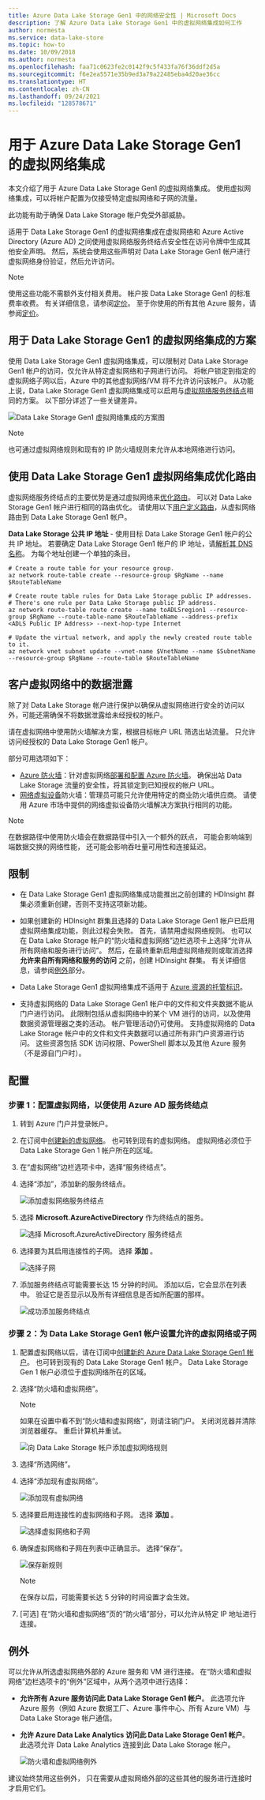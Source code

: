 ```yaml
---
title: Azure Data Lake Storage Gen1 中的网络安全性 | Microsoft Docs
description: 了解 Azure Data Lake Storage Gen1 中的虚拟网络集成如何工作
author: normesta
ms.service: data-lake-store
ms.topic: how-to
ms.date: 10/09/2018
ms.author: normesta
ms.openlocfilehash: faa71c0623fe2c0142f9c5f433fa76f36ddf2d5a
ms.sourcegitcommit: f6e2ea5571e35b9ed3a79a22485eba4d20ae36cc
ms.translationtype: HT
ms.contentlocale: zh-CN
ms.lasthandoff: 09/24/2021
ms.locfileid: "128578671"
---
```

# <a name="virtual-network-integration-for-azure-data-lake-storage-gen1"></a>用于 Azure Data Lake Storage Gen1 的虚拟网络集成

本文介绍了用于 Azure Data Lake Storage Gen1 的虚拟网络集成。 使用虚拟网络集成，可以将帐户配置为仅接受特定虚拟网络和子网的流量。 

此功能有助于确保 Data Lake Storage 帐户免受外部威胁。

适用于 Data Lake Storage Gen1 的虚拟网络集成在虚拟网络和 Azure Active Directory (Azure AD) 之间使用虚拟网络服务终结点安全性在访问令牌中生成其他安全声明。 然后，系统会使用这些声明对 Data Lake Storage Gen1 帐户进行虚拟网络身份验证，然后允许访问。

> [!NOTE]
> 使用这些功能不需额外支付相关费用。 帐户按 Data Lake Storage Gen1 的标准费率收费。 有关详细信息，请参阅[定价](https://azure.microsoft.com/pricing/details/data-lake-store/?cdn=disable)。 至于你使用的所有其他 Azure 服务，请参阅[定价](https://azure.microsoft.com/pricing/#product-picker)。

## <a name="scenarios-for-virtual-network-integration-for-data-lake-storage-gen1"></a>用于 Data Lake Storage Gen1 的虚拟网络集成的方案

使用 Data Lake Storage Gen1 虚拟网络集成，可以限制对 Data Lake Storage Gen1 帐户的访问，仅允许从特定虚拟网络和子网进行访问。 将帐户锁定到指定的虚拟网络子网以后，Azure 中的其他虚拟网络/VM 将不允许访问该帐户。 从功能上说，Data Lake Storage Gen1 虚拟网络集成可以启用与[虚拟网络服务终结点](../virtual-network/virtual-network-service-endpoints-overview.md)相同的方案。 以下部分详述了一些关键差异。 

![Data Lake Storage Gen1 虚拟网络集成的方案图](media/data-lake-store-network-security/scenario-diagram.png)

> [!NOTE]
> 也可通过虚拟网络规则和现有的 IP 防火墙规则来允许从本地网络进行访问。 

## <a name="optimal-routing-with-data-lake-storage-gen1-virtual-network-integration"></a>使用 Data Lake Storage Gen1 虚拟网络集成优化路由

虚拟网络服务终结点的主要优势是通过虚拟网络来[优化路由](../virtual-network/virtual-network-service-endpoints-overview.md#key-benefits)。 可以对 Data Lake Storage Gen1 帐户进行相同的路由优化。 请使用以下[用户定义路由](../virtual-network/virtual-networks-udr-overview.md#user-defined)，从虚拟网络路由到 Data Lake Storage Gen1 帐户。

**Data Lake Storage 公共 IP 地址** - 使用目标 Data Lake Storage Gen1 帐户的公共 IP 地址。 若要确定 Data Lake Storage Gen1 帐户的 IP 地址，请[解析其 DNS 名称](./data-lake-store-connectivity-from-vnets.md#enabling-connectivity-to-azure-data-lake-storage-gen1-from-vms-with-restricted-connectivity)。 为每个地址创建一个单独的条目。

```azurecli
# Create a route table for your resource group.
az network route-table create --resource-group $RgName --name $RouteTableName

# Create route table rules for Data Lake Storage public IP addresses.
# There's one rule per Data Lake Storage public IP address. 
az network route-table route create --name toADLSregion1 --resource-group $RgName --route-table-name $RouteTableName --address-prefix <ADLS Public IP Address> --next-hop-type Internet

# Update the virtual network, and apply the newly created route table to it.
az network vnet subnet update --vnet-name $VnetName --name $SubnetName --resource-group $RgName --route-table $RouteTableName
```

## <a name="data-exfiltration-from-the-customer-virtual-network"></a>客户虚拟网络中的数据泄露

除了对 Data Lake Storage 帐户进行保护以确保从虚拟网络进行安全的访问以外，可能还需确保不将数据泄露给未经授权的帐户。

请在虚拟网络中使用防火墙解决方案，根据目标帐户 URL 筛选出站流量。 只允许访问经授权的 Data Lake Storage Gen1 帐户。

部分可用选项如下：
- [Azure 防火墙](../firewall/overview.md)：针对虚拟网络[部署和配置 Azure 防火墙](../firewall/tutorial-firewall-deploy-portal.md)。 确保出站 Data Lake Storage 流量的安全性，将其锁定到已知授权的帐户 URL。
- [网络虚拟设备](https://azure.microsoft.com/solutions/network-appliances/)防火墙：管理员可能只允许使用特定的商业防火墙供应商。 请使用 Azure 市场中提供的网络虚拟设备防火墙解决方案执行相同的功能。

> [!NOTE]
> 在数据路径中使用防火墙会在数据路径中引入一个额外的跃点， 可能会影响端到端数据交换的网络性能， 还可能会影响吞吐量可用性和连接延迟。 

## <a name="limitations"></a>限制

- 在 Data Lake Storage Gen1 虚拟网络集成功能推出之前创建的 HDInsight 群集必须重新创建，否则不支持这项新功能。
 
- 如果创建新的 HDInsight 群集且选择的 Data Lake Storage Gen1 帐户已启用虚拟网络集成功能，则此过程会失败。 首先，请禁用虚拟网络规则。 也可以在 Data Lake Storage 帐户的“防火墙和虚拟网络”边栏选项卡上选择“允许从所有网络和服务进行访问”。 然后，在最终重新启用虚拟网络规则或取消选择 **允许来自所有网络和服务的访问** 之前，创建 HDInsight 群集。 有关详细信息，请参阅[例外](#exceptions)部分。

- Data Lake Storage Gen1 虚拟网络集成不适用于 [Azure 资源的托管标识](../active-directory/managed-identities-azure-resources/overview.md)。
  
- 支持虚拟网络的 Data Lake Storage Gen1 帐户中的文件和文件夹数据不能从门户进行访问。 此限制包括从虚拟网络中的某个 VM 进行的访问，以及使用数据资源管理器之类的活动。 帐户管理活动仍可使用。 支持虚拟网络的 Data Lake Storage 帐户中的文件和文件夹数据可以通过所有非门户资源进行访问。 这些资源包括 SDK 访问权限、PowerShell 脚本以及其他 Azure 服务（不是源自门户时）。 

## <a name="configuration"></a>配置

### <a name="step-1-configure-your-virtual-network-to-use-an-azure-ad-service-endpoint"></a>步骤 1：配置虚拟网络，以便使用 Azure AD 服务终结点

1.  转到 Azure 门户并登录帐户。
 
2.  在订阅中[创建新的虚拟网络](../virtual-network/quick-create-portal.md)。 也可转到现有的虚拟网络。 虚拟网络必须位于 Data Lake Storage Gen 1 帐户所在的区域。
 
3.  在“虚拟网络”边栏选项卡中，选择“服务终结点”。
 
4.  选择“添加”，添加新的服务终结点。

    ![添加虚拟网络服务终结点](media/data-lake-store-network-security/config-vnet-1.png)

5.  选择 **Microsoft.AzureActiveDirectory** 作为终结点的服务。

     ![选择 Microsoft.AzureActiveDirectory 服务终结点](media/data-lake-store-network-security/config-vnet-2.png)

6.  选择要为其启用连接性的子网。 选择 **添加** 。

    ![选择子网](media/data-lake-store-network-security/config-vnet-3.png)

7.  添加服务终结点可能需要长达 15 分钟的时间。 添加以后，它会显示在列表中。 验证它是否显示以及所有详细信息是否如所配置的那样。
 
    ![成功添加服务终结点](media/data-lake-store-network-security/config-vnet-4.png)

### <a name="step-2-set-up-the-allowed-virtual-network-or-subnet-for-your-data-lake-storage-gen1-account"></a>步骤 2：为 Data Lake Storage Gen1 帐户设置允许的虚拟网络或子网

1.  配置虚拟网络以后，请在订阅中[创建新的 Azure Data Lake Storage Gen1 帐户](data-lake-store-get-started-portal.md#create-a-data-lake-storage-gen1-account)。 也可转到现有的 Data Lake Storage Gen1 帐户。 Data Lake Storage Gen 1 帐户必须位于虚拟网络所在的区域。
 
2.  选择“防火墙和虚拟网络”。

    > [!NOTE]
    > 如果在设置中看不到“防火墙和虚拟网络”，则请注销门户。 关闭浏览器并清除浏览器缓存。 重启计算机并重试。

       ![向 Data Lake Storage 帐户添加虚拟网络规则](media/data-lake-store-network-security/config-adls-1.png)

3.  选择“所选网络”。
 
4.  选择“添加现有虚拟网络”。

    ![添加现有虚拟网络](media/data-lake-store-network-security/config-adls-2.png)

5.  选择要启用连接性的虚拟网络和子网。 选择 **添加** 。

    ![选择虚拟网络和子网](media/data-lake-store-network-security/config-adls-3.png)

6.  确保虚拟网络和子网在列表中正确显示。 选择“保存”。

    ![保存新规则](media/data-lake-store-network-security/config-adls-4.png)

    > [!NOTE]
    > 在保存以后，可能需要长达 5 分钟的时间设置才会生效。

7.  [可选] 在“防火墙和虚拟网络”页的“防火墙”部分，可以允许从特定 IP 地址进行连接。 

## <a name="exceptions"></a>例外
可以允许从所选虚拟网络外部的 Azure 服务和 VM 进行连接。 在“防火墙和虚拟网络”边栏选项卡的“例外”区域中，从两个选项中进行选择：
 
- **允许所有 Azure 服务访问此 Data Lake Storage Gen1 帐户**。 此选项允许 Azure 服务（例如 Azure 数据工厂、Azure 事件中心、所有 Azure VM）与 Data Lake Storage 帐户通信。

- **允许 Azure Data Lake Analytics 访问此 Data Lake Storage Gen1 帐户**。 此选项允许 Data Lake Analytics 连接到此 Data Lake Storage 帐户。 

  ![防火墙和虚拟网络例外](media/data-lake-store-network-security/firewall-exceptions.png)

建议始终禁用这些例外， 只在需要从虚拟网络外部的这些其他的服务进行连接时才启用它们。